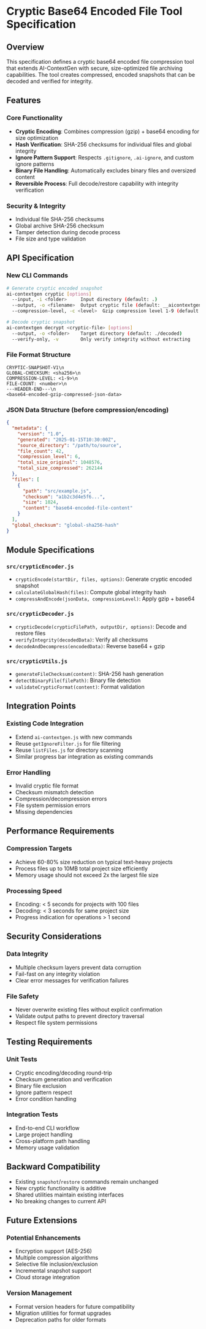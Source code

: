 # Cryptic Base64 Encoded File Tool Specification

## Overview

This specification defines a cryptic base64 encoded file compression tool that extends AI-ContextGen with secure, size-optimized file archiving capabilities. The tool creates compressed, encoded snapshots that can be decoded and verified for integrity.

## Features

### Core Functionality
- **Cryptic Encoding**: Combines compression (gzip) + base64 encoding for size optimization
- **Hash Verification**: SHA-256 checksums for individual files and global integrity
- **Ignore Pattern Support**: Respects `.gitignore`, `.ai-ignore`, and custom ignore patterns
- **Binary File Handling**: Automatically excludes binary files and oversized content
- **Reversible Process**: Full decode/restore capability with integrity verification

### Security & Integrity
- Individual file SHA-256 checksums
- Global archive SHA-256 checksum
- Tamper detection during decode process
- File size and type validation

## API Specification

### New CLI Commands

```bash
# Generate cryptic encoded snapshot
ai-contextgen cryptic [options]
  --input, -i <folder>     Input directory (default: .)
  --output, -o <filename>  Output cryptic file (default: __aicontextgen.cryptic)
  --compression-level, -c <level>  Gzip compression level 1-9 (default: 6)

# Decode cryptic snapshot
ai-contextgen decrypt <cryptic-file> [options]
  --output, -o <folder>    Target directory (default: ./decoded)
  --verify-only, -v        Only verify integrity without extracting
```

### File Format Structure

```
CRYPTIC-SNAPSHOT-V1\n
GLOBAL-CHECKSUM: <sha256>\n
COMPRESSION-LEVEL: <1-9>\n
FILE-COUNT: <number>\n
---HEADER-END---\n
<base64-encoded-gzip-compressed-json-data>
```

### JSON Data Structure (before compression/encoding)

```json
{
  "metadata": {
    "version": "1.0",
    "generated": "2025-01-15T10:30:00Z",
    "source_directory": "/path/to/source",
    "file_count": 42,
    "compression_level": 6,
    "total_size_original": 1048576,
    "total_size_compressed": 262144
  },
  "files": [
    {
      "path": "src/example.js",
      "checksum": "a1b2c3d4e5f6...",
      "size": 1024,
      "content": "base64-encoded-file-content"
    }
  ],
  "global_checksum": "global-sha256-hash"
}
```

## Module Specifications

### `src/crypticEncoder.js`
- `crypticEncode(startDir, files, options)`: Generate cryptic encoded snapshot
- `calculateGlobalHash(files)`: Compute global integrity hash
- `compressAndEncode(jsonData, compressionLevel)`: Apply gzip + base64

### `src/crypticDecoder.js`
- `crypticDecode(crypticFilePath, outputDir, options)`: Decode and restore files
- `verifyIntegrity(decodedData)`: Verify all checksums
- `decodeAndDecompress(encodedData)`: Reverse base64 + gzip

### `src/crypticUtils.js`
- `generateFileChecksum(content)`: SHA-256 hash generation
- `detectBinaryFile(filePath)`: Binary file detection
- `validateCrypticFormat(content)`: Format validation

## Integration Points

### Existing Code Integration
- Extend `ai-contextgen.js` with new commands
- Reuse `getIgnoreFilter.js` for file filtering
- Reuse `listFiles.js` for directory scanning
- Similar progress bar integration as existing commands

### Error Handling
- Invalid cryptic file format
- Checksum mismatch detection
- Compression/decompression errors
- File system permission errors
- Missing dependencies

## Performance Requirements

### Compression Targets
- Achieve 60-80% size reduction on typical text-heavy projects
- Process files up to 10MB total project size efficiently
- Memory usage should not exceed 2x the largest file size

### Processing Speed
- Encoding: < 5 seconds for projects with 100 files
- Decoding: < 3 seconds for same project size
- Progress indication for operations > 1 second

## Security Considerations

### Data Integrity
- Multiple checksum layers prevent data corruption
- Fail-fast on any integrity violation
- Clear error messages for verification failures

### File Safety
- Never overwrite existing files without explicit confirmation
- Validate output paths to prevent directory traversal
- Respect file system permissions

## Testing Requirements

### Unit Tests
- Cryptic encoding/decoding round-trip
- Checksum generation and verification
- Binary file exclusion
- Ignore pattern respect
- Error condition handling

### Integration Tests
- End-to-end CLI workflow
- Large project handling
- Cross-platform path handling
- Memory usage validation

## Backward Compatibility

- Existing `snapshot`/`restore` commands remain unchanged
- New cryptic functionality is additive
- Shared utilities maintain existing interfaces
- No breaking changes to current API

## Future Extensions

### Potential Enhancements
- Encryption support (AES-256)
- Multiple compression algorithms
- Selective file inclusion/exclusion
- Incremental snapshot support
- Cloud storage integration

### Version Management
- Format version headers for future compatibility
- Migration utilities for format upgrades
- Deprecation paths for older formats
